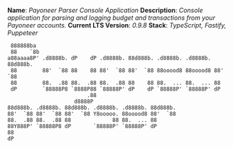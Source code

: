 **Name**: *Payoneer Parser Console Application*
**Description**: *Console application for parsing and logging budget and transactions from your Payoneer accounts.*
**Current LTS Version**: *0.9.8*
**Stack**: *TypeScript, Fastify, Puppeteer*

     888888ba                                                                               
     88    `8b                                                                              
    a88aaaa8P' .d8888b. dP    dP .d8888b. 88d888b. .d8888b. .d8888b. 88d888b.               
     88        88'  `88 88    88 88'  `88 88'  `88 88ooood8 88ooood8 88'  `88               
     88        88.  .88 88.  .88 88.  .88 88    88 88.  ... 88.  ... 88                     
     dP        `88888P8 `8888P88 `88888P' dP    dP `88888P' `88888P' dP                     
                             .88                                                            
                         d8888P                                                             
    88d888b. .d8888b. 88d888b. .d8888b. .d8888b. 88d888b.                                   
    88'  `88 88'  `88 88'  `88 Y8ooooo. 88ooood8 88'  `88                                   
    88.  .88 88.  .88 88             88 88.  ... 88                                         
    88Y888P' `88888P8 dP       `88888P' `88888P' dP                                         
    88                                                      
    dP                                                      

